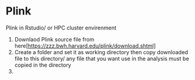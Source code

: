 # Plink
Plink in Rstudio/ or HPC cluster envirenment

1. Downlaod Plink source file from here[https://zzz.bwh.harvard.edu/plink/download.shtml]
2. Create a folder and set it as working directory then copy downloaded file to this directory/ any file that you want use in the analysis must be copied in the directory
3. 
